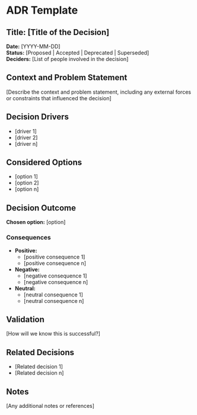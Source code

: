 # ADR Template

## Title: [Title of the Decision]

**Date:** [YYYY-MM-DD]  
**Status:** [Proposed | Accepted | Deprecated | Superseded]  
**Deciders:** [List of people involved in the decision]  

## Context and Problem Statement

[Describe the context and problem statement, including any external forces or constraints that influenced the decision]

## Decision Drivers

* [driver 1]
* [driver 2]
* [driver n]

## Considered Options

* [option 1]
* [option 2]
* [option n]

## Decision Outcome

**Chosen option:** [option]

### Consequences

* **Positive:**
  * [positive consequence 1]
  * [positive consequence n]
* **Negative:**
  * [negative consequence 1]
  * [negative consequence n]
* **Neutral:**
  * [neutral consequence 1]
  * [neutral consequence n]

## Validation

[How will we know this is successful?]

## Related Decisions

* [Related decision 1]
* [Related decision n]

## Notes

[Any additional notes or references]